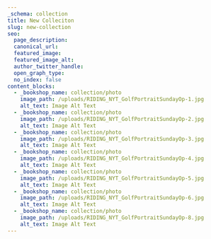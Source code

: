 ```yaml
---
_schema: collection
title: New Colleciton
slug: new-collection
seo:
  page_description:
  canonical_url:
  featured_image:
  featured_image_alt:
  author_twitter_handle:
  open_graph_type:
  no_index: false
content_blocks:
  - _bookshop_name: collection/photo
    image_path: /uploads/RIDING_NYT_GolfPortraitSundayOp-1.jpg
    alt_text: Image Alt Text
  - _bookshop_name: collection/photo
    image_path: /uploads/RIDING_NYT_GolfPortraitSundayOp-2.jpg
    alt_text: Image Alt Text
  - _bookshop_name: collection/photo
    image_path: /uploads/RIDING_NYT_GolfPortraitSundayOp-3.jpg
    alt_text: Image Alt Text
  - _bookshop_name: collection/photo
    image_path: /uploads/RIDING_NYT_GolfPortraitSundayOp-4.jpg
    alt_text: Image Alt Text
  - _bookshop_name: collection/photo
    image_path: /uploads/RIDING_NYT_GolfPortraitSundayOp-5.jpg
    alt_text: Image Alt Text
  - _bookshop_name: collection/photo
    image_path: /uploads/RIDING_NYT_GolfPortraitSundayOp-6.jpg
    alt_text: Image Alt Text
  - _bookshop_name: collection/photo
    image_path: /uploads/RIDING_NYT_GolfPortraitSundayOp-8.jpg
    alt_text: Image Alt Text
---
```

